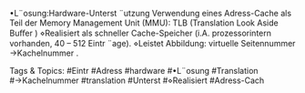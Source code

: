 •L¨osung:Hardware-Unterst ¨utzung
Verwendung eines Adress-Cache als Teil der Memory Management Unit (MMU):
TLB (Translation Look Aside Buﬀer )
⋄Realisiert als schneller Cache-Speicher (i.A. prozessorintern vorhanden, 40 – 512 Eintr ¨age).
⋄Leistet Abbildung: virtuelle Seitennummer →Kachelnummer .

   Tags & Topics:
   #Eintr
   #Adress
   #hardware
   #•L¨osung
   #Translation
   #→Kachelnummer
   #translation
   #Unterst
   #⋄Realisiert
   #Adress-Cach